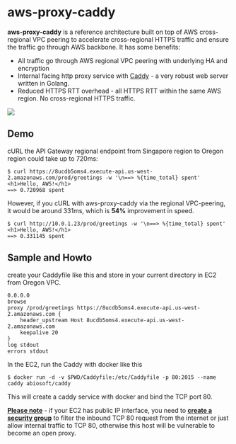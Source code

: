 # aws-proxy-caddy



**aws-proxy-caddy** is a reference architecture built on top of AWS cross-regional VPC peering to accelerate cross-regional HTTPS traffic and ensure the traffic go through AWS backbone. It has some benefits:

- All traffic go through AWS regional VPC peering with underlying HA and encryption
- Internal facing http proxy service with [Caddy](https://caddyserver.com/) - a very robust web server written in Golang.
- Reduced HTTPS RTT overhead - all HTTPS RTT within the same AWS region. No cross-regional HTTPS traffic.



![](aws-proxy-caddy-diagram.png)





## Demo

cURL the API Gateway regional endpoint from Singapore region to Oregon region could take up to 720ms:

```
$ curl https://8ucdb5oms4.execute-api.us-west-2.amazonaws.com/prod/greetings -w '\n==> %{time_total} spent'
<h1>Hello, AWS!</h1>
==> 0.720968 spent
```

However, if you cURL with aws-proxy-caddy via the regional VPC-peering, it would be around 331ms, which is  **54%** improvement in speed.

```
$ curl http://10.0.1.23/prod/greetings -w '\n==> %{time_total} spent'
<h1>Hello, AWS!</h1>
==> 0.331145 spent
```



## Sample and Howto

create your Caddyfile like this and store in your current directory in EC2 from Oregon VPC.

```
0.0.0.0
browse
proxy /prod/greetings https://8ucdb5oms4.execute-api.us-west-2.amazonaws.com {
	header_upstream Host 8ucdb5oms4.execute-api.us-west-2.amazonaws.com
	keepalive 20
}
log stdout
errors stdout
```



In the EC2, run the Caddy with docker like this

```
$ docker run -d -v $PWD/Caddyfile:/etc/Caddyfile -p 80:2015 --name caddy abiosoft/caddy
```

This will create a caddy service with docker and bind the TCP port 80.

**<u>Please note</u>** - if your EC2 has public IP interface, you need to <u>**create a security group**</u> to filter the inbound TCP 80 request from the internet or just allow internal traffic to TCP 80, otherwise this host will be vulnerable to become an open proxy.